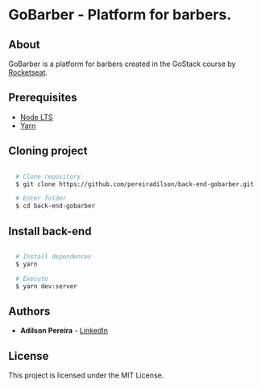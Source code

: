 # GoBarber - Platform for barbers.

## About

GoBarber is a platform for barbers created in the GoStack course by [Rocketseat](https://rocketseat.com.br/).

## Prerequisites

- [Node LTS](https://nodejs.org/en/)
- [Yarn](https://classic.yarnpkg.com/pt-BR/)

## Cloning project

```bash

  # Clone repository
  $ git clone https://github.com/pereiradilson/back-end-gobarber.git

  # Enter folder
  $ cd back-end-gobarber

```

## Install back-end

```bash

  # Install dependences
  $ yarn

  # Execute
  $ yarn dev:server

```

## Authors

* **Adilson Pereira** - [LinkedIn](https://www.linkedin.com/in/pereiradilson/)

## License

This project is licensed under the MIT License.
